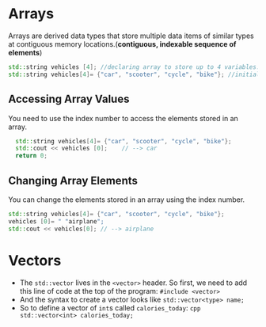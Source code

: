 # Arrays
Arrays are derived data types that store multiple data items of similar types at contiguous memory locations.(**contiguous, indexable sequence of elements**)
```cpp
std::string vehicles [4]; //declaring array to store up to 4 variables.
std::string vehicles[4]= {"car", "scooter", "cycle", "bike"}; //initializing the array
```
## Accessing Array Values
You need to use the index number to access the elements stored in an array. 
```cpp
  std::string vehicles[4]= {"car", "scooter", "cycle", "bike"};
  std::cout << vehicles [0];    // --> car   
  return 0;
```
## Changing Array Elements
You can change the elements stored in an array using the index number. 
```cpp
std::string vehicles[4]= {"car", "scooter", "cycle", "bike"};
vehicles [0]= " "airplane";
std::cout << vehicles[0]; // --> airplane  
```
# Vectors
- The ``std::vector`` lives in the ``<vector>`` header. So first, we need to add this line of code at the top of the program: ``#include <vector>``
- And the syntax to create a vector looks like ``std::vector<type> name;``
- So to define a vector of ``int``s called ``calories_today``:
``cpp
std::vector<int> calories_today;
``
